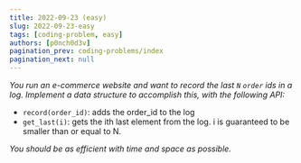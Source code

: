 ```yaml
---
title: 2022-09-23 (easy)
slug: 2022-09-23-easy
tags: [coding-problem, easy]
authors: [p0nch0d3v]
pagination_prev: coding-problems/index
pagination_next: null
---
```

*You run an e-commerce website and want to record the last `N` `order` ids in a log. Implement a data structure to accomplish this, with the following API:*

- `record(order_id)`: adds the order_id to the log
- `get_last(i)`: gets the ith last element from the log. i is guaranteed to be smaller than or equal to N.

*You should be as efficient with time and space as possible.*
